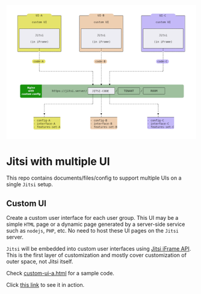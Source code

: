 ![Jitsi with multiple UI](docs/schema-multiple-ui.png)

# Jitsi with multiple UI

This repo contains documents/files/config to support multiple UIs on a single
`Jitsi` setup.

## Custom UI

Create a custom user interface for each user group. This UI may be a simple
`HTML` page or a dynamic page generated by a server-side service such as
`nodejs`, `PHP`, etc. No need to host these UI pages on the `Jitsi` server.

`Jitsi` will be embedded into custom user interfaces using
[Jitsi iFrame API](https://jitsi.github.io/handbook/docs/dev-guide/dev-guide-iframe).
This is the first layer of customization and mostly cover customization of outer
space, not Jitsi itself.

Check [custom-ui-a.html](templates/custom-ui/custom-ui-a.html) for a sample
code.

Click
[this link](https://nordeck.github.io/jitsi-multiple-ui/templates/custom-ui/custom-ui-a.html)
to see it in action.
